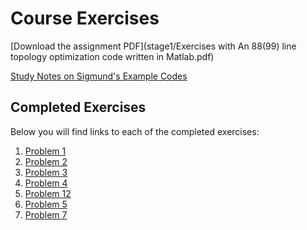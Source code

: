 # Course Exercises

[Download the assignment PDF](stage1/Exercises with An 88(99) line topology optimization code written in Matlab.pdf)

[Study Notes on Sigmund's Example Codes](stage1/problem0/index.md)
## Completed Exercises

Below you will find links to each of the completed exercises:

1. [Problem 1](stage1/problem1/index.md)
2. [Problem 2](stage1/problem2/index.md)
3. [Problem 3](stage1/problem3/index.md)
4. [Problem 4](stage1/problem4/index.md)
5. [Problem 12](stage1/problem12/index.md)
6. [Problem 5](stage1/problem5/index.md)
7. [Problem 7](stage1/problem7/index.md)
